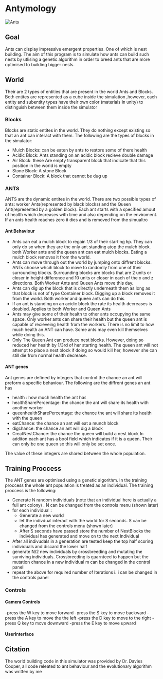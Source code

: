 # Antymology
 

![Ants](Images/Ants.gif)

## Goal
Ants can display impressive emergent properties. One of which is nest building. The aim of this program is to simulate how ants can build such nests by utlising a genetic algorithm in order to breed ants that are more optimised to building bigger nests.

## World
Their are 2 types of entities that are present in the world Ants and Blocks. Both entites are represented as a cube inside the simulation ,however, each entity and subentity types have their own color (materials in unity) to distinguish between them inside the simulator
### Blocks
Blocks are static entites in the world. They do nothing except existing so that an ant can interact with them. The following are the types of blocks in the simulator:
- Mulch Blocks: can be eaten by ants to restore some of there health
- Acidic Block: Ants standing on an acidic block recieve double damage
- Air Block: these Are empty transparent block that indicate that this position in the world is empty
- Stone Block: A stone Block
- Container Block: A block that cannot be dug up

### ANTS
ANTS are the dynamic entites in the world. There are two possible types of ants: worker Ants(represented by black blocks) and the Queen Ant(represented by a golden block). Each ant starts with a specified amout of health which decreases with time and also depending on the enviroment. If an ants health reaches zero it dies and is removed from the simualtro
#### Ant Behaviour
- Ants can eat a mulch block to regain 1/3 of their starting hp. They can only do so when they are the only ant standing atop the mulch block. both Worker ants and the queen ant   can eat mulch blocks. Eating a mulch block removes it from the world.
- Ants can move through out the world by jumping onto diffrent blocks. ANTs choose whcih block to move to randomly from one of their surrounding blocks. Surrounding blocks are blocks that are 2 units or closer in height difference and 10 units or closer in each of the x and z directions. Both Worker Ants and Queen Ants move this day. 
- Ants can dig up the block that is directly underneath them as long as that block is not of type Container block. Digging up a block removes it from the world. Both worker and queen ants can do this.
- If an ant is standing on an acidic block the rate its health decreases is doubled. Applies to both Worker and Queen Ants
- Ants may give some of their health to other ants occupying the same space. Only worker ants can share their health but the queen ant is capable of recieveing health from the workers. There is no limit to how much health an ANT can have. Some ants may even kill themselves while doing this. 
- Only The Queen Ant can produce nest blocks. However, doing so reduced her health by 1/3rd of her starting health. The queen ant will not attempt to place a nest block if doing so would kill her, however she can still die from normal health decrease.

#### ANT genes
Ant genes are defined by integers that control the chance an ant will preform a specific behaviour. The following are the diffrent genes an ant has
 - health : how much health the ant has
 - healthSharePercentage: the chance the ant will share its health with another worker
 - queenhealthSharePercentage: the chance the ant will share its health with the queen
 - eatChance: the chance an ant will eat a munch block
 - digchance: the chance an ant will dig a block
 - CreatNestChance: the chance the queen will build a nest block
In additon each ant has a bool field which indicates if it is a queen. Their can only be one queen so this will
only be set once.

The value of these integers are shared between the whole population.

## Training Proccess
The ANT genes are optimised using a genetic algorithm. In the training proccess the whole ant population is treated as an individual. The training proccess is the following:
   - Generate N random individuals (note that an individual here is actually a full ant colony) . N can be changed from the controls menu (shown later)
   - for each individual :
       - Generate a new world
       - let the indivdual interact with the world for S seconds. S can be changed from the controls menu (shown later)
       - After S seconds have passed store the number of NestBlocks the individual has generated and move on to the next Individual 
   - After all indivudals in a generation are tested keep the top half scoring individuals and discard the lower half
   - generate N/2 new individuals by crossbreeding and mutating the surviving individuals. Crossbreeding is guarnteed to happen but the mutation chance in a new individual m can     be changed in the control panel
   - repeat the above for required number of Iterations i. i can be changed in the controls panel


### Controls
#### Camera Controls
-press the W key to move forward
-press the S key to move backward
-press the A key to move the the left
-press the D key to move to the right
-press Q key to move downward
-press the E key to move upward
#### UserInterface






## Citation
The world building code in this simulator was provided by Dr. Davies Cooper, all code releated to ant behaviour and the evolutionary algorithm was written by me
